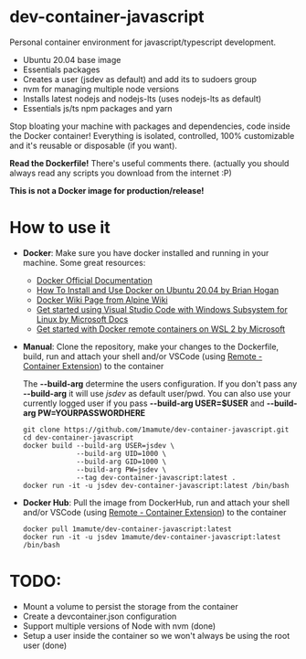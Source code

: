 # dev-container-javascript

Personal container environment for javascript/typescript development.

- Ubuntu 20.04 base image
- Essentials packages
- Creates a user (jsdev as default) and add its to sudoers group 
- nvm for managing multiple node versions
- Installs latest nodejs and nodejs-lts (uses nodejs-lts as default)
- Essentials js/ts npm packages and yarn

Stop bloating your machine with packages and dependencies, code inside the Docker container! Everything is isolated, controlled, 100% customizable and it's reusable or disposable (if you want).

**Read the Dockerfile!** There's useful comments there. (actually you should always read any scripts you download from the internet :P)

**This is not a Docker image for production/release!**
# How to use it

- **Docker**:
  Make sure you have docker installed and running in your machine.
  Some great resources:

  - [Docker Official Documentation](https://docs.docker.com/get-started/)
  - [How To Install and Use Docker on Ubuntu 20.04 by Brian Hogan](https://www.digitalocean.com/community/tutorials/how-to-install-and-use-docker-on-ubuntu-20-04)
  - [Docker Wiki Page from Alpine Wiki](https://wiki.alpinelinux.org/wiki/Docker)
  - [Get started using Visual Studio Code with Windows Subsystem for Linux by Microsoft Docs](https://docs.microsoft.com/pt-br/windows/wsl/tutorials/wsl-vscode)
  - [Get started with Docker remote containers on WSL 2 by Microsoft](https://docs.microsoft.com/pt-br/windows/wsl/tutorials/wsl-containers)

- **Manual**:
  Clone the repository, make your changes to the Dockerfile, build, run and attach your shell and/or VSCode (using [Remote - Container Extension](https://marketplace.visualstudio.com/items?itemName=ms-vscode-remote.remote-containers)) to the container

  The **--build-arg** determine the users configuration. If you don't pass any **--build-arg** it will use _jsdev_ as default user/pwd. You can also use your currently logged user if you pass **--build-arg USER=$USER** and **--build-arg PW=YOURPASSWORDHERE**
  ```
  git clone https://github.com/1mamute/dev-container-javascript.git
  cd dev-container-javascript
  docker build --build-arg USER=jsdev \
               --build-arg UID=1000 \
               --build-arg GID=1000 \
               --build-arg PW=jsdev \
               --tag dev-container-javascript:latest .
  docker run -it -u jsdev dev-container-javascript:latest /bin/bash
  ```

- **Docker Hub**:
  Pull the image from DockerHub, run and attach your shell and/or VSCode (using [Remote - Container Extension](https://marketplace.visualstudio.com/items?itemName=ms-vscode-remote.remote-containers)) to the container
  ```
  docker pull 1mamute/dev-container-javascript:latest
  docker run -it -u jsdev 1mamute/dev-container-javascript:latest /bin/bash
  ```

# TODO:

- Mount a volume to persist the storage from the container
- Create a devcontainer.json configuration
- Support multiple versions of Node with nvm (done)
- Setup a user inside the container so we won't always be using the root user (done)